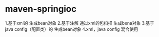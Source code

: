 # maven-springioc
1.基于xml的 生成bean对象
2.基于注解 通过xml的包扫描 生成bena对象
3.基于java config（配置类）的 生成bean对象
4.xml，java config 混合使用
